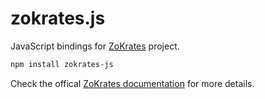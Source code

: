 # zokrates.js

JavaScript bindings for [ZoKrates](https://github.com/Zokrates/ZoKrates) project. 

```bash
npm install zokrates-js
```

Check the offical [ZoKrates documentation](https://zokrates.github.io/toolbox/zokrates_js.html) for more details.
